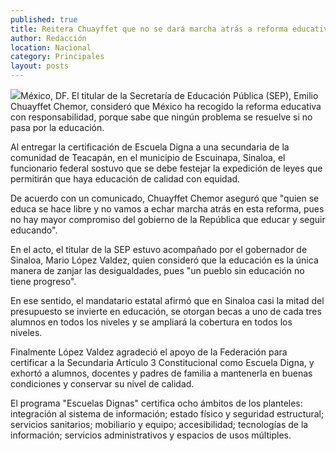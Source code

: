 ```yaml
---
published: true
title: Reitera Chuayffet que no se dará marcha atrás a reforma educativa
author: Redacción
location: Nacional
category: Principales
layout: posts
---
```


![](http://i.imgur.com/SO2FkMCm.jpg)México, DF. El titular de la Secretaría de Educación Pública (SEP), Emilio Chuayffet Chemor, consideró que México ha recogido la reforma educativa con responsabilidad, porque sabe que ningún problema se resuelve si no pasa por la educación.

Al entregar la certificación de Escuela Digna a una secundaria de la comunidad de Teacapán, en el municipio de Escuinapa, Sinaloa, el funcionario federal sostuvo que se debe festejar la expedición de leyes que permitirán que haya educación de calidad con equidad.

De acuerdo con un comunicado, Chuayffet Chemor aseguró que "quien se educa se hace libre y no vamos a echar marcha atrás en esta reforma, pues no hay mayor compromiso del gobierno de la República que educar y seguir educando".

En el acto, el titular de la SEP estuvo acompañado por el gobernador de Sinaloa, Mario López Valdez, quien consideró que la educación es la única manera de zanjar las desigualdades, pues "un pueblo sin educación no tiene progreso".

En ese sentido, el mandatario estatal afirmó que en Sinaloa casi la mitad del presupuesto se invierte en educación, se otorgan becas a uno de cada tres alumnos en todos los niveles y se ampliará la cobertura en todos los niveles.

Finalmente López Valdez agradeció el apoyo de la Federación para certificar a la Secundaria Artículo 3 Constitucional como Escuela Digna, y exhortó a alumnos, docentes y padres de familia a mantenerla en buenas condiciones y conservar su nivel de calidad.

El programa "Escuelas Dignas" certifica ocho ámbitos de los planteles: integración al sistema de información; estado físico y seguridad estructural; servicios sanitarios; mobiliario y equipo; accesibilidad; tecnologías de la información; servicios administrativos y espacios de usos múltiples.

